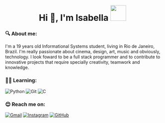 <h1 align="center">Hi 👋, I'm Isabella <img src="https://github.com/Anmol-Baranwal/Cool-GIFs-For-GitHub/assets/74038190/e379a33a-b428-4385-b44f-3da16e7bac9f" width="50">&nbsp; </h1>

### 🔍 About me:
I'm a 19 years old Informational Systems student, living in Rio de Janeiro, Brazil. I'm really passionate about cinema, design, art, music and obviously, technology. I look foward to be a full stack programmer and to contribute to innovative projects that require specially creativity, teamwork and knowledge.

### 👩‍💻 Learning:
![Python](https://img.shields.io/badge/python-3670A0?style=for-the-badge&logo=python&logoColor=ffdd54)  ![Git](https://img.shields.io/badge/GIT-E44C30?style=for-the-badge&logo=git&logoColor=white)  ![C](https://img.shields.io/badge/C-00599C?style=for-the-badge&logo=c&logoColor=white) 

### 😊 Reach me on:
[![Gmail](https://img.shields.io/badge/Gmail-333333?style=for-the-badge&logo=gmail&logoColor=red)](mailto:bellamotta2907@gmail.com) [![Instagram](https://img.shields.io/badge/-Instagram-%23E4405F?style=for-the-badge&logo=instagram&logoColor=white)](https://www.instagram.com/isavmotta/) [![GitHub](https://img.shields.io/badge/GitHub-100000?style=for-the-badge&logo=github&logoColor=white)](https://github.com/isabellamott4)



